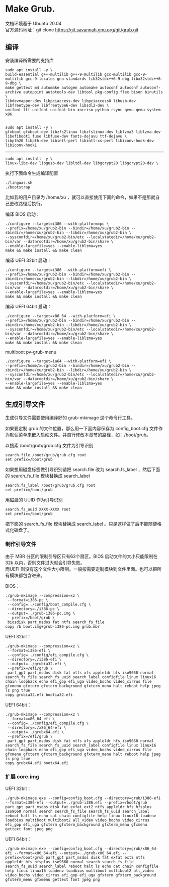 # Make Grub.

文档环境基于 Ubuntu 20.04   
官方源码地址：git clone https://git.savannah.gnu.org/git/grub.git

## 编译
安装编译所需要的支持库
```
sudo apt install -y \
build-essential g++-multilib g++-9-multilib gcc-multilib gcc-9-multilib gcc-9-locales gnu-standards lib32stdc++6-9-dbg libx32stdc++6-9-dbg \
make gettext m4 automake autogen automake autoconf autoconf autoconf-archive autopoint autotools-dev libtool pkg-config flex bison binutils \
libdevmapper-dev libpciaccess-dev libpciaccess0 libusb-dev libfreetype-dev libfreetype6-dev libsdl2-dev \
unifont ttf-unifont unifont-bin xorriso python rsync qemu qemu-system-x86


sudo apt install -y \
gfxboot gfxboot-dev libzfs2linux libzfslinux-dev liblzma5 liblzma-dev libefiboot1 fuse libfuse-dev fonts-dejavu ttf-dejavu \
libpth20 libpth-dev libintl-perl libintl-xs-perl libiconv-hook-dev libiconv-hook1

```

---

```
sudo apt install -y \
linux-libc-dev libgusb-dev libltdl-dev libgcrypt20 libgcrypt20-dev \
```

执行下面命令生成编译配置
```
./linguas.sh
./bootstrap
```

比如我的用户目录为 /home/xu ，就可以直接使用下面的命令，如果不是那就自己更改路径后执行。


编译 BIOS 启动：
```
./configure --target=i386 --with-platform=pc \
--prefix=/home/xu/grub2-bin --bindir=/home/xu/grub2-bin --sbindir=/home/xu/grub2-bin --libdir=/home/xu/grub2-bin \
--sysconfdir=/home/xu/grub2-bin/etc --localstatedir=/home/xu/grub2-bin/var --datarootdir=/home/xu/grub2-bin/share \
--enable-largefile=yes --enable-liblzma=yes
make && make install && make clean
```

编译 UEFI 32bit 启动：
```
./configure --target=i386 --with-platform=efi \
--prefix=/home/xu/grub2-bin --bindir=/home/xu/grub2-bin --sbindir=/home/xu/grub2-bin --libdir=/home/xu/grub2-bin \
--sysconfdir=/home/xu/grub2-bin/etc --localstatedir=/home/xu/grub2-bin/var --datarootdir=/home/xu/grub2-bin/share \
--enable-largefile=yes --enable-liblzma=yes
make && make install && make clean
```

编译 UEFI 64bit 启动：
```
./configure --target=x86_64 --with-platform=efi \
--prefix=/home/xu/grub2-bin --bindir=/home/xu/grub2-bin --sbindir=/home/xu/grub2-bin --libdir=/home/xu/grub2-bin \
--sysconfdir=/home/xu/grub2-bin/etc --localstatedir=/home/xu/grub2-bin/var --datarootdir=/home/xu/grub2-bin/share \
--enable-largefile=yes --enable-liblzma=yes
make && make install && make clean
```

multiboot
pv-grub-menu

```
./configure --target=ia64 --with-platform=efi \
--prefix=/home/xu/grub2-bin --bindir=/home/xu/grub2-bin --sbindir=/home/xu/grub2-bin --libdir=/home/xu/grub2-bin \
--sysconfdir=/home/xu/grub2-bin/etc --localstatedir=/home/xu/grub2-bin/var --datarootdir=/home/xu/grub2-bin/share \
--enable-largefile=yes --enable-liblzma=yes
make && make install && make clean
```

## 生成引导文件

生成引导文件需要使用编译好的 grub-mkimage 这个命令行工具。

如果要定制 grub 的文件位置，那么用一下面内容保存为 config_boot.cfg 文件作为默认菜单来嵌入启动文件。并自行修改本章节的路径，如：/boot/grub。

以搜索 /boot/grub/grub.cfg 文件为引导识别
```
search.file /boot/grub/grub.cfg root
set prefix=/boot/grub
```

如果想用磁盘标签做引导识别请把 search.file 改为 search.fs_label ，然后下面的 search_fs_file 模块替换成 search_label
```
search.fs_label /boot/grub/grub.cfg root
set prefix=/boot/grub
```

用磁盘的 UUID 作为引导识别
```
search.fs_uuid XXXX-XXXX root
set prefix=/boot/grub
```

把下面的 search_fs_file 模块替换成 search_label 。只是这样做了后不能随便格式化磁盘了。


### 制作引导文件

由于 MBR 分区的限制引导区只有63个扇区。BIOS 启动文件的大小只能限制在32k 以内，否则文件过大就会引导失败。   
而UEFI 则没有这个文件大小限制。一般按需要定制模块到文件里面。也可以把所有模块都包含进来。

BIOS：
```
./grub-mkimage --compression=xz \
 --format=i386-pc \
 --config=../config/boot_compile.cfg \
 --directory=./i386-pc \
 --output=../grub-i386-pc.img \
 --prefix=/boot/grub \
 biosdisk part_msdos fat ntfs search_fs_file
copy /b boot.img+grub-i386-pc.img grub.mbr
```

UEFI 32bit：
```
./grub-mkimage --compression=xz \
 --format=i386-efi \
 --config=../config/efi_compile.cfg \
 --directory=./i386-efi \
 --output=../grubia32.efi \
 --prefix=/efi/grub \
 part_gpt part_msdos disk fat ntfs xfs appleldr hfs iso9660 normal search_fs_file search_fs_uuid search_label configfile linux linux16 chain loopback echo efi_gop efi_uga video_bochs video_cirrus file gfxmenu gfxterm gfxterm_background gfxterm_menu halt reboot help jpeg ls png true
copy grubia32.efi bootia32.efi
```

UEFI 64bit：
```
./grub-mkimage --compression=xz \
 --format=x86_64-efi \
 --config=../config/efi_compile.cfg \
 --directory=./x86_64-efi \
 --output=../grubx64.efi \
 --prefix=/efi/grub \
 part_gpt part_msdos disk fat ntfs xfs appleldr hfs iso9660 normal search_fs_file search_fs_uuid search_label configfile linux linux16 chain loopback echo efi_gop efi_uga video_bochs video_cirrus file gfxmenu gfxterm gfxterm_background gfxterm_menu halt reboot help jpeg ls png true
copy grubx64.efi bootx64.efi
```

### 扩展 core.img
UEFI 32bit：
```
./grub-mkimage.exe --config=config_boot.cfg --directory=grub/i386-efi --format=i386-efi --output=../grub-i386.efi --prefix=/boot/grub part_gpt part_msdos disk fat exfat ext2 ntfs appleldr hfs hfsplus iso9660 normal search search_fs_file search_fs_uuid search_label reboot halt ls echo cat chain configfile help linux linux16 loadenv loadbios multiboot multiboot2 all_video video_bochs video_cirrus efi_gop efi_uga gfxterm gfxterm_background gfxterm_menu gfxmenu gettext font jpeg png

```

UEFI 64bit：
```
./grub-mkimage.exe --config=config_boot.cfg --directory=grub/x86_64-efi --format=x86_64-efi --output=../grub-x86_64.efi --prefix=/boot/grub part_gpt part_msdos disk fat exfat ext2 ntfs appleldr hfs hfsplus iso9660 normal search search_fs_file search_fs_uuid search_label reboot halt ls echo cat chain configfile help linux linux16 loadenv loadbios multiboot multiboot2 all_video video_bochs video_cirrus efi_gop efi_uga gfxterm gfxterm_background gfxterm_menu gfxmenu gettext font jpeg png

```
